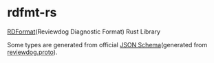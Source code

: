 # rdfmt-rs
[RDFormat](https://github.com/reviewdog/reviewdog/tree/master/proto/rdf#reviewdog-diagnostic-format-rdformat)(Reviewdog Diagnostic Format) Rust Library

Some types are generated from official [JSON Schema](https://github.com/reviewdog/reviewdog/blob/master/proto/rdf/jsonschema)(generated from [reviewdog.proto](https://github.com/reviewdog/reviewdog/blob/master/proto/rdf/reviewdog.proto)).
